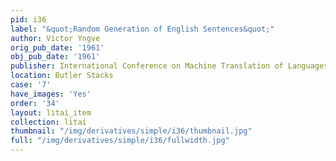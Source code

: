 ```yaml
---
pid: i36
label: "&quot;Random Generation of English Sentences&quot;"
author: Victor Yngve
orig_pub_date: '1961'
obj_pub_date: '1961'
publisher: International Conference on Machine Translation of Languages Proceedings
location: Butler Stacks
case: '7'
have_images: 'Yes'
order: '34'
layout: litai_item
collection: litai
thumbnail: "/img/derivatives/simple/i36/thumbnail.jpg"
full: "/img/derivatives/simple/i36/fullwidth.jpg"
---
```

